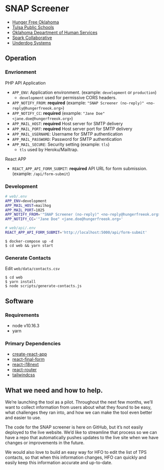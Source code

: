 # SNAP Screener

- [Hunger Free Oklahoma](https://hungerfreeok.org/)
- [Tulsa Public Schools](https://www.tulsaschools.org/)
- [Oklahoma Department of Human Services](http://www.okdhs.org/)
- [Spark Collaborative](https://creativespark.group/)
- [Underdog Systems](https://underdog.systems/)

## Operation

### Envrionment

PHP API Application

- `APP_ENV`: Application environment. (example: `development` or `production`)
  - `development` used for permissive CORS headers.
- `APP_NOTIFY_FROM`: **required** (example: `"SNAP Screener (no-reply)" <no-reply@hungerfreeok.org>`)
- `APP_NOTIFY_CC`: **required** (example: `"Jane Doe" <jane.doe@hungerfreeok.org>`)
- `APP_MAIL_HOST`: **required** Host server for SMTP delivery
- `APP_MAIL_PORT`: **required** Host server port for SMTP delivery
- `APP_MAIL_USERNAME`: Username for SMTP authentication
- `APP_MAIL_PASSWORD`: Password for SMTP authentication
- `APP_MAIL_SECURE`: Security setting (example: `tls`)
  - `tls` used by Heroku/Mailtrap.

React APP

- `REACT_APP_API_FORM_SUBMIT`: **required** API URL for form submission. (example: `/api/form-submit`)

### Development

```bash
# web/.env
APP_ENV=development
APP_MAIL_HOST=mailhog
APP_MAIL_PORT=1025
APP_NOTIFY_FROM='"SNAP Screener (no-reply)" <no-reply@hungerfreeok.org>'
APP_NOTIFY_CC='"Jane Doe" <jane.doe@hungerfreeok.org>'
```

```bash
# web/api/.env
REACT_APP_API_FORM_SUBMIT='http://localhost:5000/api/form-submit'
```

```console
$ docker-compose up -d
$ cd web && yarn start
```

### Generate Contacts

Edit `web/data/contacts.csv`

```console
$ cd web
$ yarn install
$ node scripts/generate-contacts.js
```

## Software

### Requirements

- node v10.16.3
- yarn

### Primary Dependencies

- [create-react-app](https://create-react-app.dev/)
- [react-final-form](https://final-form.org/react)
- [react-i18next](https://react.i18next.com/)
- [react-router](https://reacttraining.com/react-router/)
- [tailwindcss](https://tailwindcss.com/)

## What we need and how to help.

We’re launching the tool as a pilot. Throughout the next few months, we’ll want to collect information from users about what they found to be easy, what challenges they ran into, and how we can make the tool even better and easier to use.

The code for the SNAP screener is here on GitHub, but it’s not easily deployed to the live website. We’d like to streamline that process so we can have a repo that automatically pushes updates to the live site when we have changes or improvements in the future.

We would also love to build an easy way for HFO to edit the list of TPS contacts, so that when this information changes, HFO can quickly and easily keep this information accurate and up-to-date.
